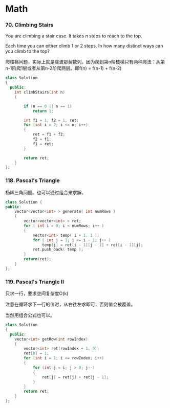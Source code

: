 # Math

### 70. Climbing Stairs

You are climbing a stair case. It takes _n_ steps to reach to the top.

Each time you can either climb 1 or 2 steps. In how many distinct ways can you climb to the top?

爬楼梯问题，实际上就是斐波那契数列。因为爬到第n阶楼梯只有两种爬法：从第n-1阶爬1层或者从第n-2阶爬两层。即f\(n\) = f\(n-1\) + f\(n-2\)

```cpp
class Solution
{
  public:
	int climbStairs(int n)
	{

		if (n == 0 || n == 1)
			return 1;

		int f1 = 1, f2 = 1, ret;
		for (int i = 2; i <= n; i++)
		{
			ret = f1 + f2;
			f2 = f1;
			f1 = ret;
		}

		return ret;
	}
};
```

###  118. Pascal's Triangle

杨辉三角问题。也可以通过组合来求解。

```cpp
class Solution {
public:
	vector<vector<int> > generate( int numRows )
	{
		vector<vector<int> > ret;
		for ( int i = 0; i < numRows; i++ )
		{
			vector<int> temp( i + 1, 1 );
			for ( int j = 1; j <= i - 1; j++ )
				temp[j] = ret[i - 1][j - 1] + ret[i - 1][j];
			ret.push_back( temp );
		}
		return(ret);
	}
};
```

###  119. Pascal's Triangle II

只求一行，要求空间复杂度O\(k\)

注意在循环求下一行的值时，从右往左求即可，否则值会被覆盖。

当然用组合公式也可以。

```cpp
class Solution
{
  public:
	vector<int> getRow(int rowIndex)
	{
		vector<int> ret(rowIndex + 1, 0);
		ret[0] = 1;
		for (int i = 1; i <= rowIndex; i++)
		{
			for (int j = i; j > 0; j--)
			{
				ret[j] = ret[j] + ret[j - 1];
			}
		}
		return ret;
	}
};
```

